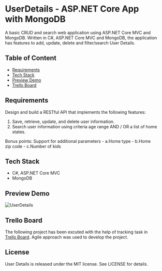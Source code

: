 # UserDetails - ASP.NET Core App with MongoDB

A basic CRUD and search web application using ASP.NET Core MVC and MongoDB.
Written in C#, ASP.NET Core MVC and MongoDB, the application has features to add, update, delete and filter/search User Details. 

## Table of Content

 - [Requirements](#requirements)
 - [Tech Stack](#tech-stack)
 - [Preview Demo](#preview-demo)
 - [Trello Board](#trello-board)

## Requirements

Design and build a RESTful API that implements the following features:
<ol>
	<li>Save, retrieve, update, and delete user information.</li>
	<li>Search user information using criteria age range AND / OR a list of home states.</li>
</ol>	
Bonus points: Support for additional parameters
 - a.Home type
 - b.Home zip code
 - c.Number of kids
 
## Tech Stack

 - C#, ASP.NET Core MVC
 - MongoDB
 
## Preview Demo

![UserDetails](../master/data/preview.png)
 
## Trello Board

The following project has been excuted with the help of tracking task in [Trello Board](https://trello.com/b/hsFGT0Aa/).
Agile approach was used to develop the project.


## License

User Details is released under the MIT license. See LICENSE for details.
